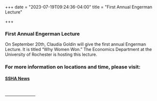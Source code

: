 +++
date = "2023-07-19T09:24:36-04:00"
title = "First Annual Engerman Lecture"

+++

### **First Annual Engerman Lecture**

On September 20th, Claudia Goldin will give the first annual Engerman Lecture. It is titled “Why Women Won.” The Economics Department at the University of Rochester is hosting this lecture. 

### For more information on locations and time, please visit: ###  
#### [SSHA News](/news/)  
<br /><hr width="100">  